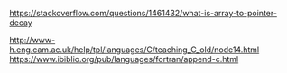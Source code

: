 https://stackoverflow.com/questions/1461432/what-is-array-to-pointer-decay

http://www-h.eng.cam.ac.uk/help/tpl/languages/C/teaching_C_old/node14.html
https://www.ibiblio.org/pub/languages/fortran/append-c.html
